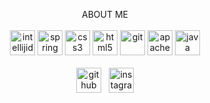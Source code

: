 <p align="center">
  ABOUT ME
  <br>
  <br>
  <img src='https://cdn.jsdelivr.net/npm/simple-icons@3.0.1/icons/intellijidea.svg' alt='intellijidea' height='40'>
  <img src='https://cdn.jsdelivr.net/npm/simple-icons@3.0.1/icons/spring.svg' alt='spring' height='40'>
  <img src='https://cdn.jsdelivr.net/npm/simple-icons@3.0.1/icons/css3.svg' alt='css3' height='40'>
  <img src='https://cdn.jsdelivr.net/npm/simple-icons@3.0.1/icons/html5.svg' alt='html5' height='40'>
  <img src='https://cdn.jsdelivr.net/npm/simple-icons@3.0.1/icons/git.svg' alt='git' height='40'>
  <img src='https://cdn.jsdelivr.net/npm/simple-icons@3.0.1/icons/apachemaven.svg' alt='apachemaven' height='40'>
  <img src='https://cdn.jsdelivr.net/npm/simple-icons@3.0.1/icons/java.svg' alt='java' height='40'>
  <br>
  <br>
  <a href="https://github.com/Fedoseew"><img src='https://cdn.jsdelivr.net/npm/simple-icons@3.0.1/icons/github.svg' alt='github' height='40'></a>  
  <a href="https://www.instagram.com/al.burno/"><img src='https://cdn.jsdelivr.net/npm/simple-icons@3.0.1/icons/instagram.svg' alt='instagram' height='40'></a>
  <br>
</p>

